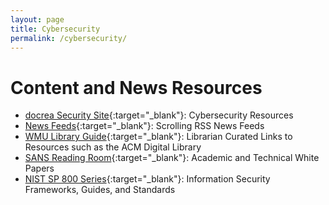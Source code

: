 ```yaml
---
layout: page
title: Cybersecurity
permalink: /cybersecurity/
---
```


# Content and News Resources

* [docrea Security Site](https://docrea.org/security/index.php){:target="_blank"}: Cybersecurity Resources
* [News Feeds](https://docrea.org/security/news.php){:target="_blank"}: Scrolling RSS News Feeds
* [WMU Library Guide](https://libguides.wmich.edu/cybersecurity){:target="_blank"}: Librarian Curated Links to Resources such as the ACM Digital Library
* [SANS Reading Room](https://www.sans.org/white-papers/){:target="_blank"}: Academic and Technical White Papers
* [NIST SP 800 Series](https://csrc.nist.gov/publications/sp800){:target="_blank"}: Information Security Frameworks, Guides, and Standards




